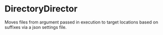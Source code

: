 # DirectoryDirector
Moves files from argument passed in execution to target locations based on suffixes via a json settings file.
